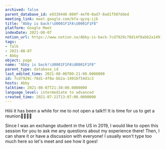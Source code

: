 ```yaml
---
archived: false
parent_database_id: e9339446-880f-4ef0-8ad7-8ad1f507dded
meeting_link: meet.google.com/bfa-qyzq-ijb
title: "Abby is back!\U0001F1FA\U0001F1F8"
platform: Google Meet
indexDate: 2021-08-07
notion_url: https://www.notion.so/Abby-is-back-7cd7929c78d14f8abb2a14916f54d1c3
tags:
- Talk
- 2021-08-07
- Abby
object: page
name: "Abby is back!\U0001F1FA\U0001F1F8"
parent_type: database_id
last_edited_time: 2021-08-06T00:21:00.0000000
id: 7cd7929c-78d1-4f8a-bb2a-14916f54d1c3
hosts: Abby
talktime: 2021-08-07T21:30:00.0000000
language_level: intermediate to advanced
created_time: 2021-07-21T13:07:00.0000000
---
```


Hiiii it has been a while for me to not open a talk!!!
It is time for us to get a reunion🥰🥰👌🏻

Since I was an exchange student in the US in 2019, I would like to open this session for you to ask me any questions about my experience there! Then, I can share it or have a discussion with everyone! I usually won't type too much here so let's meet and see how it goes!







